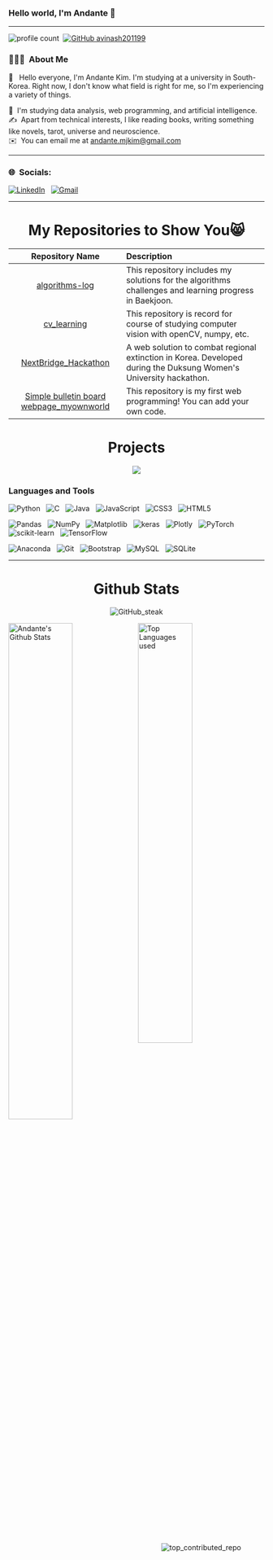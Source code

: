 ### Hello world, I'm Andante  👋 

-----

![profile count](https://komarev.com/ghpvc/?username=Andante-Kim&color=red)&nbsp;
[![GitHub avinash201199](https://img.shields.io/github/followers/Andante-Kim?label=follow&style=social)](https://github.com/Andante-Kim)&nbsp;
### 👨🏻‍💻 &nbsp;About Me

🥰 &nbsp; Hello everyone, I'm Andante Kim. I'm studying at a university in South-Korea. Right now, I don't know what field is right for me, so I'm experiencing a variety of things.

🌱 &nbsp;I'm studying data analysis, web programming, and artificial intelligence.\
✍️ &nbsp;Apart from technical interests, I like reading books, writing something like novels, tarot, universe and neuroscience.\
✉️ &nbsp;You can email me at andante.mjkim@gmail.com


-----
### 🌐 &nbsp;Socials:


<a href="https://www.linkedin.com/in/minjeong-kim-991645318/"><img alt="LinkedIn" src="https://img.shields.io/badge/linkedin%20-%230077B5.svg?&style=flat&logo=linkedin&logoColor=white"/></a> &nbsp;
<a href="mailto:andante.mjkim@gmail.com"><img alt="Gmail" src="https://img.shields.io/badge/Gmail-D14836?style=flat&logo=gmail&logoColor=white" /></a> &nbsp;

-----  


<h1 align="center">My Repositories to Show You😸</h1>

| Repository Name      | Description | 
| :---:        |    :----   |  
| [algorithms-log](https://github.com/Andante-Kim/algorithms-log) | This repository includes my solutions for the algorithms challenges and learning progress in Baekjoon. |
| [cv_learning](https://github.com/Andante-Kim/cv_learning) | This repository is record for course of studying computer vision with openCV, numpy, etc. |
| [NextBridge_Hackathon](https://github.com/Andante-Kim/NextBridge_Hackathon) | A web solution to combat regional extinction in Korea. Developed during the Duksung Women's University hackathon. |
| [Simple bulletin board webpage_myownworld](https://github.com/Andante-Kim/WebProject1_myownworld) | This repository is my first web programming! You can add your own code.| 



<h1 align="center">Projects</h1>

</div>
<div  align="center">
<a href="https://github.com/Andante-Kim/NextBridge_Hackathon/"><img src="https://github-readme-stats.vercel.app/api/pin/?username=Andante-Kim&repo=NextBridge_Hackathon&show_icons=true&theme=ambient_gradient" ></a>


</div>



### Languages and Tools

<p>
<img alt="Python" src="https://img.shields.io/badge/python-3670A0?style=for-the-badge&logo=python&logoColor=ffdd54"/> &nbsp;
<img alt="C" src="https://img.shields.io/badge/c-%2300599C.svg?style=for-the-badge&logo=c&logoColor=white"/> &nbsp;
<img alt="Java" src="https://img.shields.io/badge/java-%23ED8B00.svg?style=for-the-badge&logo=openjdk&logoColor=white"/> &nbsp;
<img alt="JavaScript" src="https://img.shields.io/badge/javascript-%23323330.svg?style=for-the-badge&logo=javascript&logoColor=%23F7DF1E"/> &nbsp;
<img alt="CSS3" src="https://img.shields.io/badge/css3-%231572B6.svg?style=for-the-badge&logo=css3&logoColor=white"/> &nbsp;
<img alt="HTML5" src="https://img.shields.io/badge/html5-%23E34F26.svg?style=for-the-badge&logo=html5&logoColor=white"/> &nbsp;

<img alt="Pandas" src="https://img.shields.io/badge/pandas-%23150458.svg?style=for-the-badge&logo=pandas&logoColor=white"/> &nbsp;
<img alt="NumPy" src="https://img.shields.io/badge/numpy-%23013243.svg?style=for-the-badge&logo=numpy&logoColor=white"/> &nbsp;
<img alt="Matplotlib" src="https://img.shields.io/badge/Matplotlib-%23ffffff.svg?style=for-the-badge&logo=Matplotlib&logoColor=black"/> &nbsp;
<img alt="keras" src="https://img.shields.io/badge/Keras-%23D00000.svg?style=for-the-badge&logo=Keras&logoColor=white"/> &nbsp;
<img alt="Plotly" src="https://img.shields.io/badge/Plotly-%233F4F75.svg?style=for-the-badge&logo=plotly&logoColor=white"/> &nbsp;
<img alt="PyTorch" src="https://img.shields.io/badge/PyTorch-%23EE4C2C.svg?style=for-the-badge&logo=PyTorch&logoColor=white"/> &nbsp;
<img alt="scikit-learn" src="https://img.shields.io/badge/scikit--learn-%23F7931E.svg?style=for-the-badge&logo=scikit-learn&logoColor=white"/> &nbsp;
<img alt="TensorFlow" src="https://img.shields.io/badge/TensorFlow-%23FF6F00.svg?style=for-the-badge&logo=TensorFlow&logoColor=white"/> &nbsp;

<img alt="Anaconda" src="https://img.shields.io/badge/Anaconda-%2344A833.svg?style=for-the-badge&logo=anaconda&logoColor=white"/> &nbsp;
<img alt="Git" src="https://img.shields.io/badge/git-%23F05033.svg?style=for-the-badge&logo=git&logoColor=white"/> &nbsp;
<img alt="Bootstrap" src="https://img.shields.io/badge/bootstrap-%238511FA.svg?style=for-the-badge&logo=bootstrap&logoColor=white"/> &nbsp;
<img alt="MySQL" src="https://img.shields.io/badge/mysql-4479A1.svg?style=for-the-badge&logo=mysql&logoColor=white"/> &nbsp;
<img alt="SQLite" src="https://img.shields.io/badge/sqlite-%2307405e.svg?style=for-the-badge&logo=sqlite&logoColor=white"/> &nbsp;

   -----

</p>



<h1 align="center">Github Stats</h1>

<div align="center">

![GitHub_steak](https://nirzak-streak-stats.vercel.app/?user=Andante-Kim&theme=ambient_gradient&hide_border=false)

</div>

<img align="left" alt="Andante's Github Stats" src="https://github-readme-stats.vercel.app/api?username=Andante-Kim&theme=ambient_gradient&hide_border=false&include_all_commits=true&count_private=true" width="50%" />
<img alt="Top Languages used" src="https://github-readme-stats.vercel.app/api/top-langs/?username=Andante-Kim&theme=ambient_gradient&hide_border=false&include_all_commits=true&count_private=true&layout=compact" width="46%" />

<div align="center">

![top_contributed_repo](https://github-contributor-stats.vercel.app/api?username=Andante-Kim&limit=5&theme=ambient_gradient&combine_all_yearly_contributions=true)

</div>

<br>
